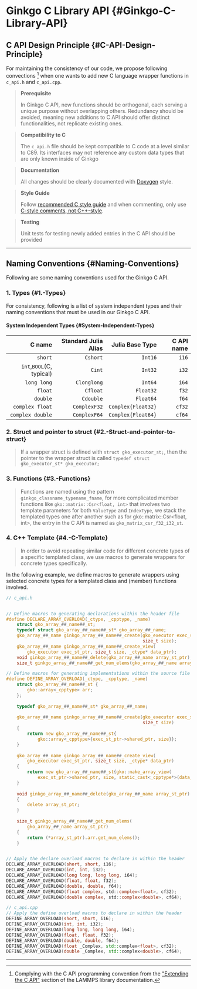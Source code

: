 
# Ginkgo C Library API {#Ginkgo-C-Library-API}

## C API Design Principle {#C-API-Design-Principle}

For maintaining the consistency of our code, we propose following convections [^1] when one wants to add new C language wrapper functions in `c_api.h` and `c_api.cpp`. 
> 
> **Prerequisite**
> 
> In Ginkgo C API, new functions should be orthogonal, each  serving a unique purpose without overlapping others.  Redundancy should be avoided, meaning new additions  to C API should offer distinct functionalities, not  replicate existing ones.
> 

> 
> **Compatibility to C**
> 
> The `c_api.h` file should be kept compatible to C code  at a level similar to C89. Its interfaces may not  reference any custom data types that are only known inside of Ginkgo
> 

> 
> **Documentation**
> 
> All changes should be clearly documented with [Doxygen](https://www.doxygen.nl/) style.
> 

> 
> **Style Guide**
> 
> Follow [recommended C style guide](https://www.doc.ic.ac.uk/lab/cplus/cstyle.html) and when commenting, only use [C-style comments, not C++-style](https://en.cppreference.com/w/c/comment#:~:text=single%20whitespace%20character.-,C%2Dstyle,content%20between%20%2F*%20and%20*%2F%20.).
> 

> 
> **Testing**
> 
> Unit tests for testing newly added entries in the C API  should be provided
> 



---


## Naming Conventions {#Naming-Conventions}

Following are some naming conventions used for the Ginkgo C API.

### 1. Types {#1.-Types}

For consistency, following is a list of system independent types and their naming conventions that must be used in our Ginkgo C API.

#### System Independent Types {#System-Independent-Types}

|                   C name | Standard Julia Alias |    Julia Base Type | C API name |
| ------------------------:| --------------------:| ------------------:| ----------:|
|                  `short` |             `Cshort` |            `Int16` |      `i16` |
| `int`,`BOOL`(C, typical) |               `Cint` |            `Int32` |      `i32` |
|              `long long` |          `Clonglong` |            `Int64` |      `i64` |
|                  `float` |             `Cfloat` |          `Float32` |      `f32` |
|                 `double` |            `Cdouble` |          `Float64` |      `f64` |
|          `complex float` |         `ComplexF32` | `Complex{Float32}` |     `cf32` |
|         `complex double` |         `ComplexF64` | `Complex{Float64}` |     `cf64` |


### 2. Struct and pointer to struct {#2.-Struct-and-pointer-to-struct}
> 
> If a wrapper struct is defined with `struct gko_executor_st;`, then the pointer to the wrapper struct is called `typedef struct gko_executor_st* gko_executor;`
> 


### 3. Functions {#3.-Functions}
> 
> Functions are named using the pattern `ginkgo_classname_typename_fname`, for more complicated member functions like `gko::matrix::Csr<float, int>` that involves two template parameters for both `ValueType` and `IndexType`, we stack the templated types one after another such as for gko::matrix::Csr&lt;float, int&gt;, the entry in the C API is named as `gko_matrix_csr_f32_i32_st`.
> 


### 4. C++ Template {#4.-C-Template}
> 
> In order to avoid repeating similar code for different concrete types of a specific templated class, we use macros to generate wrappers for concrete types specifically.
> 


In the following example, we define macros to generate wrappers using selected concrete types for a templated class and (member) functions involved.

```C
// c_api.h


// Define macros to generating declarations within the header file
#define DECLARE_ARRAY_OVERLOAD(_ctype, _cpptype, _name)                       \
    struct gko_array_##_name##_st;                                            \
    typedef struct gko_array_##_name##_st* gko_array_##_name;                 \
    gko_array_##_name ginkgo_array_##_name##_create(gko_executor exec_st_ptr, \
                                                    size_t size);             \
    gko_array_##_name ginkgo_array_##_name##_create_view(                     \
        gko_executor exec_st_ptr, size_t size, _ctype* data_ptr);             \
    void ginkgo_array_##_name##_delete(gko_array_##_name array_st_ptr);       \
    size_t ginkgo_array_##_name##_get_num_elems(gko_array_##_name array_st_ptr);

// Define macros for generating implementations within the source file
#define DEFINE_ARRAY_OVERLOAD(_ctype, _cpptype, _name)                         \
    struct gko_array_##_name##_st {                                            \
        gko::array<_cpptype> arr;                                              \
    };                                                                         \
                                                                               \
    typedef gko_array_##_name##_st* gko_array_##_name;                         \
                                                                               \
    gko_array_##_name ginkgo_array_##_name##_create(gko_executor exec_st_ptr,  \
                                                    size_t size)               \
    {                                                                          \
        return new gko_array_##_name##_st{                                     \
            gko::array<_cpptype>{exec_st_ptr->shared_ptr, size}};              \
    }                                                                          \
                                                                               \
    gko_array_##_name ginkgo_array_##_name##_create_view(                      \
        gko_executor exec_st_ptr, size_t size, _ctype* data_ptr)               \
    {                                                                          \
        return new gko_array_##_name##_st{gko::make_array_view(                \
            exec_st_ptr->shared_ptr, size, static_cast<_cpptype*>(data_ptr))}; \
    }                                                                          \
                                                                               \
    void ginkgo_array_##_name##_delete(gko_array_##_name array_st_ptr)         \
    {                                                                          \
        delete array_st_ptr;                                                   \
    }                                                                          \
                                                                               \
    size_t ginkgo_array_##_name##_get_num_elems(                               \
        gko_array_##_name array_st_ptr)                                        \
    {                                                                          \
        return (*array_st_ptr).arr.get_num_elems();                            \
    }


// Apply the declare overload macros to declare in within the header
DECLARE_ARRAY_OVERLOAD(short, short, i16);
DECLARE_ARRAY_OVERLOAD(int, int, i32);
DECLARE_ARRAY_OVERLOAD(long long, long long, i64);
DECLARE_ARRAY_OVERLOAD(float, float, f32);
DECLARE_ARRAY_OVERLOAD(double, double, f64);
DECLARE_ARRAY_OVERLOAD(float complex, std::complex<float>, cf32);
DECLARE_ARRAY_OVERLOAD(double complex, std::complex<double>, cf64);
```


```C++
// c_api.cpp
// Apply the define overload macros to declare in within the header
DEFINE_ARRAY_OVERLOAD(short, short, i16);
DEFINE_ARRAY_OVERLOAD(int, int, i32);
DEFINE_ARRAY_OVERLOAD(long long, long long, i64);
DEFINE_ARRAY_OVERLOAD(float, float, f32);
DEFINE_ARRAY_OVERLOAD(double, double, f64);
DEFINE_ARRAY_OVERLOAD(float _Complex, std::complex<float>, cf32);
DEFINE_ARRAY_OVERLOAD(double _Complex, std::complex<double>, cf64);
```



---


[^1]: Complying with the C API programming convention from the [&quot;Extending the C API&quot;](https://docs.lammps.org/Library_add.html) section of the LAMMPS library documentation.

